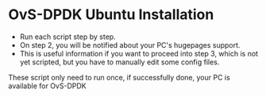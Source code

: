 # OvS-DPDK Ubuntu Installation

- Run each script step by step.
- On step 2, you will be notified about your PC's hugepages support.
- This is useful information if you want to proceed into step 3, which is not yet scripted, but you have to manually edit some config files.

These script only need to run once, if successfully done, your PC is available for OvS-DPDK
